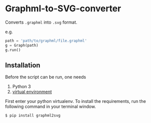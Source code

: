 # Graphml-to-SVG-converter

Converts `.graphml` into `.svg` format.

e.g.
```python
path = 'path/to/graphml/file.graphml'
g = Graph(path)
g.run()
```


## Installation
Before the script can be run, one needs
1. Python 3
2. [virtual environment](https://docs.python-guide.org/dev/virtualenvs/)

First enter your python virtualenv. To install the requirements, run the following command in your terminal window.
 ```
$ pip install graphml2svg
```

